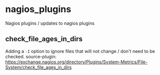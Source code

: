 # nagios_plugins
Nagios plugins / updates to nagios plugins

## check_file_ages_in_dirs
Adding a `-I` option to ignore files that will not change / don't need to be checked.
source-plugin: https://exchange.nagios.org/directory/Plugins/System-Metrics/File-System/check_file_ages_in_dirs
